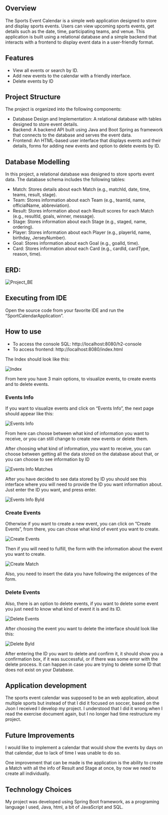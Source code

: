 ## Overview
The Sports Event Calendar is a simple web application designed to store and display sports events. 
Users can view upcoming sports events, get details such as the date, time, participating teams, and venue. 
This application is built using a relational database and a simple backend that interacts with a frontend to display event data in a user-friendly format.

## Features
- View all events or search by ID.
- Add new events to the calendar with a friendly interface.
- Delete events by ID

## Project Structure
The project is organized into the following components:
- Database Design and Implementation: A relational database with tables designed to store event details.
- Backend: A backend API built using Java and Boot Spring as framework that connects to the database and serves the event data.
- Frontend: An HTML-based user interface that displays events and their details, forms for adding new events and option to delete events by ID.

## Database Modelling
In this project, a relational database was designed to store sports event data. The database schema includes the following tables:

- Match: Stores details about each Match (e.g., matchId, date, time, teams, result, stage).
- Team: Stores information about each Team (e.g., teamId, name, officialName, abbreviation).
- Result: Stores information about each Result scores for each Match (e.g., resultId, goals, winner, message).
- Stage: Stores information about each Stage (e.g., staged, name, ordering).
- Player: Stores information about each Player (e.g., playerId, name, birthday, JerseyNumber).
- Goal: Stores information about each Goal (e.g., goalId, time).
- Card: Stores information about each Card (e.g., cardId, cardType, reason, time).

## ERD:
![Project_BE](https://github.com/user-attachments/assets/a3454b2c-496a-47af-9ee2-51d22caef964)

## Executing from IDE
Open the source code from your favorite IDE and run the “SportCalendarApplication”.

## How to use
- To access the console SQL: http://localhost:8080/h2-console
- To access frontend: http://localhost:8080/index.html

The Index should look like this:

![Index](https://github.com/user-attachments/assets/9c0153c3-add7-4b64-90b3-070150e36959)

From here you have 3 main options, to visualize events, to create events and to delete events.

### Events Info
If you want to visualize events and click on “Events Info”, the next page should appear like this:

![Events Info](https://github.com/user-attachments/assets/1842cb16-cbf2-4155-907d-e20127f44e98)

From here can choose between what kind of information you want to receive, or you can still change to create new events or delete them.

After choosing what kind of information, you want to receive, you can choose between getting all the data stored on the database about that, or you can choose to see information by ID

![Events Info Matches](https://github.com/user-attachments/assets/423e1489-ec18-4bc2-91ed-181dc918cc14)

After you have decided to see data stored by ID you should see this interface where you will need to provide the ID you want information about. Just enter the ID you want, and press enter.

![Events Info ById](https://github.com/user-attachments/assets/42c428e5-682c-4a46-b935-86ed3ae9c41e)


### Create Events
Otherwise if you want to create a new event, you can click on ”Create Events”, from there, you can chose what kind of event you want to create.

![Create Events](https://github.com/user-attachments/assets/934cbed7-3fdb-43a1-a657-33aad94f5a6d)

Then if you will need to fulfill, the form with the information about the event you want to create.

![Create Match](https://github.com/user-attachments/assets/a0529903-5b16-4f02-bbb1-d21b340062c9)

Also, you need to insert the data you have following the exigences of the form.

### Delete Events
Also, there is an option to delete events, if you want to delete some event you just need to know what kind of event it is and its ID.

![Delete Events](https://github.com/user-attachments/assets/904b7135-4db0-4762-b8b1-d1a765a93b23)

After choosing the event you want to delete the interface should look like this:

![Delete ById](https://github.com/user-attachments/assets/258a0b62-57ad-4e38-8768-5ca59f91343f)

After entering the ID you want to delete and confirm it, it should show you a confirmation box, if it was successful, or if there was some error with the delete process. 
It can happen in case you are trying to delete some ID that does not exist on your Database.



## Application development

The sports event calendar was supposed to be an web application, about multiple sports but instead of that I did it focused on soccer, based on the Json I received I develop my project. I understood that I did it wrong when I read the exercise document again, but I no longer had time restructure my project.

## Future Improvements

I would like to implement a calendar that would show the events by days on that calendar, due to lack of time I was unable to do so.

One improvement that can be made is the application is the ability to create a Match with all the info of Result and Stage at once, by now we need to create all individually.

## Technology Choices

My project was developed using Spring Boot framework, as a programing language I used, Java, html, a bit of JavaScript and SQL.







